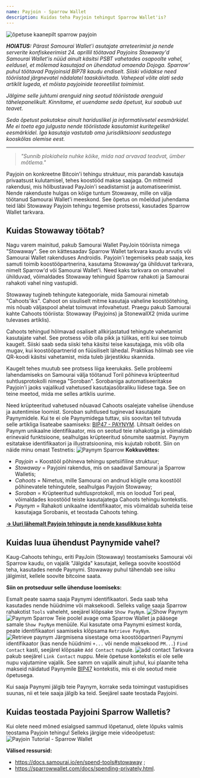 ```yaml
---
name: Payjoin - Sparrow Wallet
description: Kuidas teha Payjoin tehingut Sparrow Wallet'is?
---
```

![õpetuse kaanepilt sparrow payjoin](assets/cover.webp)

_**HOIATUS:** Pärast Samourai Wallet'i asutajate arreteerimist ja nende serverite konfiskeerimist 24. aprillil töötavad Payjoins Stowaway'd Samourai Wallet'is nüüd ainult käsitsi PSBT vahetades osapoolte vahel, eeldusel, et mõlemad kasutajad on ühendatud omaenda Dojoga. Sparrow' puhul töötavad Payjoinsid BIP78 kaudu endiselt. Siiski võidakse need tööriistad järgnevatel nädalatel taaskäivitada. Vahepeal võite alati seda artiklit lugeda, et mõista payjoinide teoreetilist toimimist._

_Jälgime selle juhtumi arenguid ning seotud tööriistade arenguid tähelepanelikult. Kinnitame, et uuendame seda õpetust, kui saabub uut teavet._

_Seda õpetust pakutakse ainult hariduslikel ja informatiivsetel eesmärkidel. Me ei toeta ega julgusta nende tööriistade kasutamist kuritegelikel eesmärkidel. Iga kasutaja vastutab oma jurisdiktsiooni seadustega kooskõlas olemise eest._

---

> *"Sunnib plokiahela nuhke kõike, mida nad arvavad teadvat, ümber mõtlema."*

Payjoin on konkreetne Bitcoin'i tehingu struktuur, mis parandab kasutaja privaatsust kulutamisel, tehes koostööd makse saajaga. On mitmeid rakendusi, mis hõlbustavad PayJoin'i seadistamist ja automatiseerimist. Nende rakenduste hulgas on kõige tuntum Stowaway, mille on välja töötanud Samourai Wallet'i meeskond. See õpetus on mõeldud juhendama teid läbi Stowaway Payjoin tehingu tegemise protsessi, kasutades Sparrow Wallet tarkvara.

## Kuidas Stowaway töötab?

Nagu varem mainitud, pakub Samourai Wallet PayJoin tööriista nimega "Stowaway". See on kättesaadav Sparrow Wallet tarkvara kaudu arvutis või Samourai Wallet rakenduses Androidis. Payjoin'i tegemiseks peab saaja, kes samuti toimib koostööpartnerina, kasutama Stowaway'ga ühilduvat tarkvara, nimelt Sparrow'd või Samourai Wallet'i. Need kaks tarkvara on omavahel ühilduvad, võimaldades Stowaway tehinguid Sparrow rahakoti ja Samourai rahakoti vahel ning vastupidi.

Stowaway tugineb tehingute kategooriale, mida Samourai nimetab "Cahoots'iks". Cahoot on sisuliselt mitme kasutaja vaheline koostöötehing, mis nõuab väljaspool ahelat toimuvat infovahetust. Praegu pakub Samourai kahte Cahoots tööriista: Stowaway (Payjoins) ja StonewallX2 (mida uurime tulevases artiklis).

Cahoots tehingud hõlmavad osaliselt allkirjastatud tehingute vahetamist kasutajate vahel. See protsess võib olla pikk ja tülikas, eriti kui see toimub kaugelt. Siiski saab seda siiski teha käsitsi teise kasutajaga, mis võib olla mugav, kui koostööpartnerid on füüsiliselt lähedal. Praktikas hõlmab see viie QR-koodi käsitsi vahetamist, mida tuleb järjestikku skannida.

Kaugelt tehes muutub see protsess liiga keerukaks. Selle probleemi lahendamiseks on Samourai välja töötanud Toril põhineva krüpteeritud suhtlusprotokolli nimega "Soroban". Sorobaniga automatiseeritakse Payjoin'i jaoks vajalikud vahetused kasutajasõbraliku liidese taga. See on teine meetod, mida me selles artiklis uurime.

Need krüpteeritud vahetused nõuavad Cahoots osalejate vahelise ühenduse ja autentimise loomist. Soroban suhtlused tuginevad kasutajate Paynymidele. Kui te ei ole Paynymidega tuttav, siis soovitan teil tutvuda selle artikliga lisateabe saamiseks: [BIP47 - PAYNYM](https://planb.network/tutorials/privacy/on-chain/paynym-bip47-a492a70b-50eb-4f95-a766-bae2c5535093).
Lihtsalt öeldes on Paynym unikaalne identifikaator, mis on seotud teie rahakotiga ja võimaldab erinevaid funktsioone, sealhulgas krüpteeritud sõnumite saatmist. Paynym esitatakse identifikaatori ja illustratsioonina, mis kujutab robotit. Siin on näide minu omast Testnetis: ![Paynym Sparrow](assets/en/1.webp)
**Kokkuvõttes:**
- *Payjoin* = Koostööl põhineva tehingu spetsiifiline struktuur;
- *Stowaway* = Payjoini rakendus, mis on saadaval Samourai ja Sparrow Walletis;
- *Cahoots* = Nimetus, mille Samourai on andnud kõigile oma koostööl põhinevatele tehingutele, sealhulgas Payjoin Stowaway;
- *Soroban* = Krüpteeritud suhtlusprotokoll, mis on loodud Tori peal, võimaldades koostööd teiste kasutajatega Cahoots tehingu kontekstis.
- *Paynym* = Rahakoti unikaalne identifikaator, mis võimaldab suhelda teise kasutajaga Sorobanis, et teostada Cahoots tehing.

[**-> Uuri lähemalt Payjoin tehingute ja nende kasulikkuse kohta**](https://planb.network/tutorials/privacy/on-chain/payjoin-848b6a23-deb2-4c5f-a27e-93e2f842140f)

## Kuidas luua ühendust Paynymide vahel?

Kaug-Cahoots tehingu, eriti PayJoin (Stowaway) teostamiseks Samourai või Sparrow kaudu, on vajalik "Jälgida" kasutajat, kellega soovite koostööd teha, kasutades nende Paynymi. Stowaway puhul tähendab see isiku jälgimist, kellele soovite bitcoine saata.

**Siin on protseduur selle ühenduse loomiseks:**

Esmalt peate saama saaja Paynymi identifikaatori. Seda saab teha kasutades nende hüüdnime või maksekoodi. Selleks valige saaja Sparrow rahakotist `Tools` vaheleht, seejärel klõpsake `Show PayNym`.
![Show Paynym](assets/notext/2.webp)
![Paynym Sparrow](assets/en/1.webp)
Teie poolel avage oma Sparrow Wallet ja pääsege samale `Show PayNym` menüüle. Kui kasutate oma Paynymi esimest korda, peate identifikaatori saamiseks klõpsama `Retrieve PayNym`.
![Retrieve paynym](assets/notext/3.webp)
Järgmisena sisestage oma koostööpartneri Paynymi identifikaator (kas nende hüüdnimi `+...` või nende maksekood `PM...`) `Find Contact` kasti, seejärel klõpsake `Add Contact` nupule.
![add contact](assets/notext/4.webp)
Tarkvara pakub seejärel `Link Contact` nuppu. Meie õpetuse kontekstis ei ole selle nupu vajutamine vajalik. See samm on vajalik ainult juhul, kui plaanite teha makseid näidatud Paynymile [BIP47](https://planb.network/tutorials/privacy/on-chain/paynym-bip47-a492a70b-50eb-4f95-a766-bae2c5535093) kontekstis, mis ei ole seotud meie õpetusega.

Kui saaja Paynymi jälgib teie Paynym, korrake seda toimingut vastupidises suunas, nii et teie saaja jälgib ka teid. Seejärel saate teostada Payjoini.

## Kuidas teostada Payjoini Sparrow Walletis?
Kui olete need mõned esialgsed sammud lõpetanud, olete lõpuks valmis teostama Payjoin tehingu! Selleks järgige meie videoõpetust:
![Payjoin Tutorial - Sparrow Wallet](https://youtu.be/ZQxKod3e0Mg)

**Välised ressursid:**
- https://docs.samourai.io/en/spend-tools#stowaway ;
- https://sparrowwallet.com/docs/spending-privately.html.
